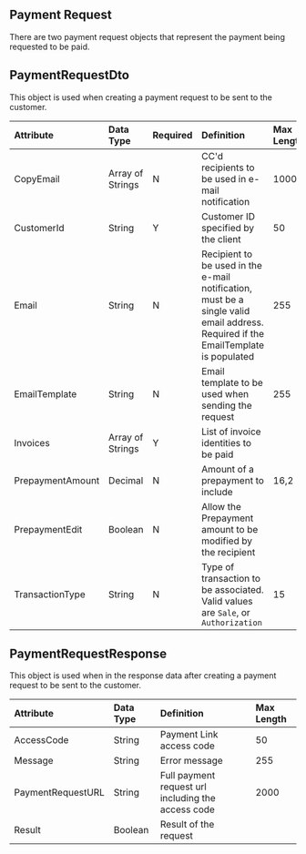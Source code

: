 ## Payment Request
There are two payment request objects that represent the payment being requested to be paid.

## PaymentRequestDto
This object is used when creating a payment request to be sent to the customer.

| Attribute | Data Type | Required | Definition | Max Length |
| :----------- | :--------- | :---------| :--------- | :--------- |
| CopyEmail | Array of Strings | N | CC'd recipients to be used in e-mail notification | 1000 |
| CustomerId | String | Y | Customer ID specified by the client | 50 |
| Email | String | N | Recipient to be used in the e-mail notification, must be a single valid email address. Required if the EmailTemplate is populated | 255 |
| EmailTemplate | String | N | Email template to be used when sending the request | 255 |
| Invoices | Array of Strings | Y | List of invoice identities to be paid |  |
| PrepaymentAmount | Decimal | N | Amount of a prepayment to include | 16,2 |
| PrepaymentEdit | Boolean | N | Allow the Prepayment amount to be modified by the recipient |  |
| TransactionType | String | N | Type of transaction to be associated. Valid values are `Sale`, or `Authorization` | 15 |

## PaymentRequestResponse
This object is used when in the response data after creating a payment request to be sent to the customer.

| Attribute | Data Type | Definition | Max Length |
| :----------- | :--------- | :--------- | :--------- |
| AccessCode | String | Payment Link access code | 50 |
| Message | String | Error message | 255 |
| PaymentRequestURL | String | Full payment request url including the access code | 2000 |
| Result | Boolean | Result of the request |  |
